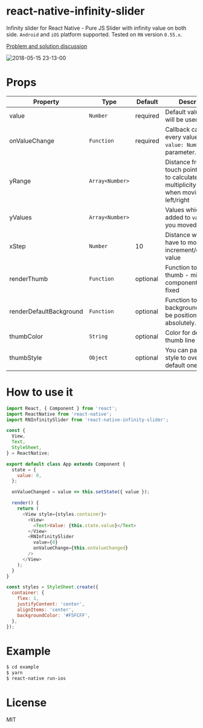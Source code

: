 # react-native-infinity-slider
Infinity slider for React Native - Pure JS Slider with infinity value on both side. `Android` and `iOS` platform supported. Tested on `RN` version `0.55.x`.

[Problem and solution discussion](https://ux.stackexchange.com/q/65119)

![2018-05-15 23-13-00](https://thumbs.gfycat.com/MasculineBeneficialLice-max-1mb.gif)

# Props

| Property | Type | Default | Description |
|----------|------|---------|-------------|
| value | `Number` | required | Default value which will be used. |
| onValueChange | `Function` | required | Callback called on every value changed. `value: Number` as parameter.|
| yRange | `Array<Number>` | | Distance from start touch point on Y Axis to calculate multiplicity value when moving left/right |
| yValues | `Array<Number>` | | Values which will be added to `value` when you moved left/right |
| xStep | `Number` | 10 | Distance which you have to move to increment/decrement value |
| renderThumb | `Function` | optional | Function to render thumb - middle component which is fixed |
| renderDefaultBackground | `Function` | optional | Function to render background - should be positioned absolutely. |
| thumbColor | `String` | optional | Color for default thumb line |
| thumbStyle | `Object` | optional | You can pass your style to overwrite default one |

# How to use it

```js
import React, { Component } from 'react';
import ReactNative from 'react-native';
import RNInfinitySlider from 'react-native-infinity-slider';

const {
  View,
  Text,
  StyleSheet,
} = ReactNative;

export default class App extends Component {
  state = {
    value: 0,
  };

  onValueChanged = value => this.setState({ value });

  render() {
    return (
      <View style={styles.container}>
        <View>
          <Text>Value: {this.state.value}</Text>
        </View>
        <RNInfinitySlider
          value={0}
          onValueChange={this.onValueChanged}
        />
      </View>
    );
  }
}

const styles = StyleSheet.create({
  container: {
    flex: 1,
    justifyContent: 'center',
    alignItems: 'center',
    backgroundColor: '#F5FCFF',
  },
});
```
# Example

```bash
$ cd example
$ yarn
$ react-native run-ios
```

# License

MIT
